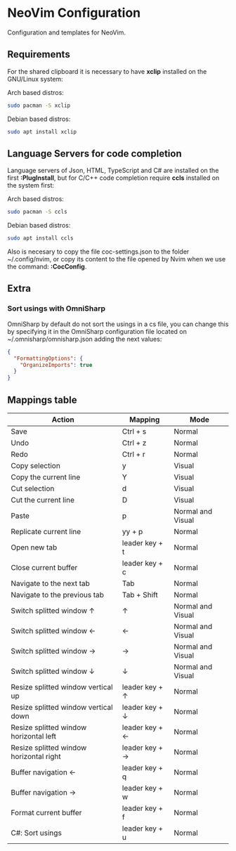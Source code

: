 # NeoVim Configuration

Configuration and templates for NeoVim.

## Requirements

For the shared clipboard it is necessary to have **xclip** installed on the GNU/Linux system:

Arch based distros:

```bash
sudo pacman -S xclip
```

Debian based distros:

```bash
sudo apt install xclip
```

## Language Servers for code completion

Language servers of Json, HTML, TypeScript and C# are installed on the first **:PlugInstall**, but for C/C++ code completion require **ccls** installed on the system first:

Arch based distros:

```bash
sudo pacman -S ccls
```

Debian based distros:

```bash
sudo apt install ccls
```

Also is necesary to copy the file coc-settings.json to the folder ~/.config/nvim, or copy its content to the file opened by Nvim when we use the command: **:CocConfig**.

## Extra

### Sort usings with OmniSharp

OmniSharp by default do not sort the usings in a cs file, you can change this by specifying it in the OmniSharp configuration file located on ~/.omnisharp/omnisharp.json adding the next values:

```json
{
  "FormattingOptions": {
    "OrganizeImports": true
  }
}
```

## Mappings table

| Action                                  | Mapping        | Mode              |
| --------------------------------------- | -------------- | ----------------- |
| Save                                    | Ctrl + s       | Normal            |
| Undo                                    | Ctrl + z       | Normal            |
| Redo                                    | Ctrl + r       | Normal            |
| Copy selection                          | y              | Visual            |
| Copy the current line                   | Y              | Visual            |
| Cut selection                           | d              | Visual            |
| Cut the current line                    | D              | Visual            |
| Paste                                   | p              | Normal and Visual |
| Replicate current line                  | yy + p         | Normal            |
| Open new tab                            | leader key + t | Normal            |
| Close current buffer                    | leader key + c | Normal            |
| Navigate to the next tab                | Tab            | Normal            |
| Navigate to the previous tab            | Tab + Shift    | Normal            |
| Switch splitted window ↑                | ↑              | Normal and Visual |
| Switch splitted window ←                | ←              | Normal and Visual |
| Switch splitted window →                | →              | Normal and Visual |
| Switch splitted window ↓                | ↓              | Normal and Visual |
| Resize splitted window vertical up      | leader key + ↑ | Normal            |
| Resize splitted window vertical down    | leader key + ↓ | Normal            |
| Resize splitted window horizontal left  | leader key + ← | Normal            |
| Resize splitted window horizontal right | leader key + → | Normal            |
| Buffer navigation ←                     | leader key + q | Normal            |
| Buffer navigation →                     | leader key + w | Normal            |
| Format current buffer                   | leader key + f | Normal            |
| C#: Sort usings                         | leader key + u | Normal            |
